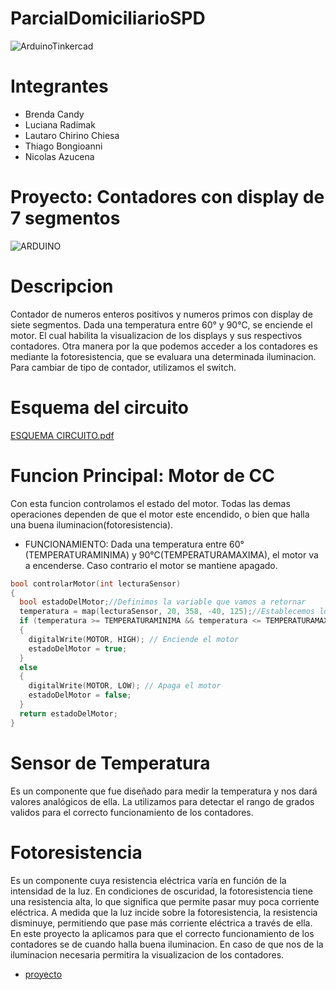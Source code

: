 # ParcialDomiciliarioSPD
![ArduinoTinkercad](https://github.com/BrendaCandy/ParcialDomiciliarioSPD/assets/138243185/3912db3a-098a-4a23-aabd-681c622abdc3)
# Integrantes
- Brenda Candy
- Luciana Radimak
- Lautaro Chirino Chiesa
- Thiago Bongioanni
- Nicolas Azucena
# Proyecto: Contadores con display de 7 segmentos
![ARDUINO](https://github.com/BrendaCandy/ParcialDomiciliarioSPD/assets/138243185/bd94c607-b118-4b70-87ee-5a6f6a985105)
# Descripcion 
Contador de numeros enteros positivos y numeros primos con display de siete
segmentos.
Dada una temperatura entre 60° y 90°C, se enciende el motor. El cual habilita la visualizacion
de los displays y sus respectivos contadores. Otra manera por la que podemos acceder a los contadores es mediante la fotoresistencia, que se evaluara
una determinada iluminacion. Para cambiar de tipo de contador, utilizamos el switch.
# Esquema del circuito 
[ESQUEMA CIRCUITO.pdf](https://github.com/BrendaCandy/ParcialDomiciliarioSPD/files/12972110/ESQUEMA.CIRCUITO.pdf)
# Funcion Principal: Motor de CC
Con esta funcion controlamos el estado del motor. Todas las demas operaciones dependen de que el motor este encendido, o bien que halla una buena iluminacion(fotoresistencia).
- FUNCIONAMIENTO:
Dada una temperatura entre 60°(TEMPERATURAMINIMA) y 90°C(TEMPERATURAMAXIMA), el motor va a encenderse. Caso contrario
el motor se mantiene apagado.
~~~ C (lenguaje en el que esta escrito)
bool controlarMotor(int lecturaSensor)
{
  bool estadoDelMotor;//Definimos la variable que vamos a retornar
  temperatura = map(lecturaSensor, 20, 358, -40, 125);//Establecemos los valores de tempertura que vamos a utilizar
  if (temperatura >= TEMPERATURAMINIMA && temperatura <= TEMPERATURAMAXIMA)//Verificar si la temperatura está dentro del rango requerido
  {
    digitalWrite(MOTOR, HIGH); // Enciende el motor
    estadoDelMotor = true;
  }
  else
  {
    digitalWrite(MOTOR, LOW); // Apaga el motor
    estadoDelMotor = false;
  }
  return estadoDelMotor;
}
~~~
# Sensor de Temperatura
Es un componente que fue diseñado para medir la temperatura y nos dará valores analógicos de ella. 
La utilizamos para detectar el rango de grados validos para el correcto funcionamiento de los contadores.
# Fotoresistencia
Es un componente cuya resistencia eléctrica varía en función de la intensidad de la luz. 
En condiciones de oscuridad, la fotoresistencia tiene una resistencia alta, lo que significa que permite pasar muy poca corriente eléctrica. A medida que la luz incide sobre la fotoresistencia, la resistencia disminuye, permitiendo que pase más corriente eléctrica a través de ella. 
En este proyecto la aplicamos para que el correcto funcionamiento de los contadores se de cuando halla buena iluminacion. En caso de que nos de la iluminacion necesaria permitira 
la visualizacion de los contadores.
- [proyecto](https://www.tinkercad.com/things/8YnSWzFuR6l?sharecode=zWcwQIw50gMu8HispR4PdkUBU1Z2434c62Z-CY3R1Ws)

